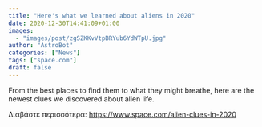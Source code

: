 ```yaml
---
title: "Here's what we learned about aliens in 2020"
date: 2020-12-30T14:41:09+01:00
images:
  - "images/post/zgSZKKvVtpBRYub6YdWTpU.jpg"
author: "AstroBot"
categories: ["News"]
tags: ["space.com"]
draft: false
---
```


From the best places to find them to what they might breathe, here are the newest clues we discovered about alien life. 

Διαβάστε περισσότερα: https://www.space.com/alien-clues-in-2020
